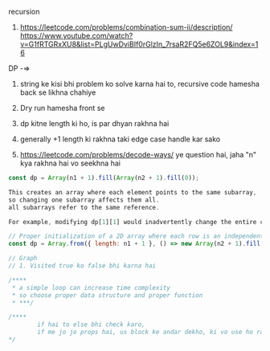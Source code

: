 recursion

1. https://leetcode.com/problems/combination-sum-ii/description/
   https://www.youtube.com/watch?v=G1fRTGRxXU8&list=PLgUwDviBIf0rGlzIn_7rsaR2FQ5e6ZOL9&index=16

DP -=>

1. string ke kisi bhi problem ko solve karna hai to, recursive code hamesha back se likhna chahiye
2. Dry run hamesha front se

3. dp kitne length ki ho, is par dhyan rakhna hai
4. generally +1 length ki rakhna taki edge case handle kar sako
5. https://leetcode.com/problems/decode-ways/ ye question hai, jaha "n" kya rakhna hai vo seekhna hai

```javascript
const dp = Array(n1 + 1).fill(Array(n2 + 1).fill(0));

This creates an array where each element points to the same subarray,
so changing one subarray affects them all.
all subarrays refer to the same reference.

For example, modifying dp[1][1] would inadvertently change the entire column at index 1 in all rows.

// Proper initialization of a 2D array where each row is an independent array
const dp = Array.from({ length: n1 + 1 }, () => new Array(n2 + 1).fill(0));

```

```javascript
// Graph
// 1. Visited true ko false bhi karna hai

/****
 * a simple loop can increase time complexity
 * so choose proper data structure and proper function
 * ***/
```

```javascript
/****
        if hai to else bhi check karo,
        if me jo jo props hai, us block ke andar dekho, ki vo use ho rahe hai kya  just like useEffect
*/ 

```
